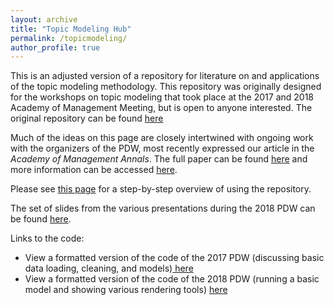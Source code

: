 ```yaml
---
layout: archive
title: "Topic Modeling Hub"
permalink: /topicmodeling/
author_profile: true
---
```

This is an adjusted version of a repository for literature on and applications of the topic modeling methodology. 
This repository was originally designed for the workshops on topic modeling that took place at the 2017 and 2018 Academy of Management Meeting, but is open to anyone interested. The original repository can be found [here](https://github.com/RFJHaans/topicmodeling)

Much of the ideas on this page are closely intertwined with ongoing work with the organizers of the PDW, most recently expressed our article in the <i>Academy of Management Annals</i>. The full paper can be found [here](https://journals.aom.org/doi/10.5465/annals.2017.0099) and more information can be accessed [here](https://rfjhaans.github.io/publications/2019-topic-modeling/).

Please see [this page](https://github.com/RFJHaans/topicmodeling/blob/master/Output/Other/Getting%20code%20into%20R.md) for a step-by-step overview of using the repository. 

The set of slides from the various presentations during the 2018 PDW can be found [here](https://docs.google.com/viewer?url=https://github.com/RFJHaans/topicmodeling/raw/master/AoM-PDW-TModel_18_all_v3_1.pdf).

Links to the code:
* View a formatted version of the code of the 2017 PDW (discussing basic data loading, cleaning, and models)[ here](https://github.com/RFJHaans/topicmodeling/blob/master/Code/2017/Formatted%20code%202017.md)
* View a formatted version of the code of the 2018 PDW (running a basic model and showing various rendering tools) [ here](https://github.com/RFJHaans/topicmodeling/blob/master/Code/2018/Formatted%20code%202018.md)

